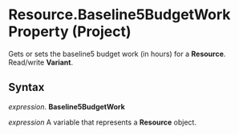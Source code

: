 
# Resource.Baseline5BudgetWork Property (Project)

Gets or sets the baseline5 budget work (in hours) for a  **Resource**. Read/write **Variant**.


## Syntax

 _expression_. **Baseline5BudgetWork**

 _expression_ A variable that represents a **Resource** object.


